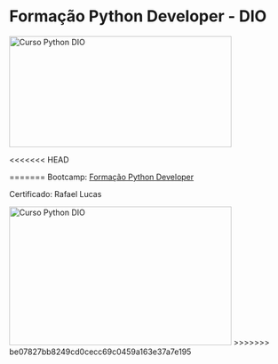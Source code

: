 # **Formação Python Developer - DIO**

<img src="https://hermes.dio.me/tracks/cover/ac0e208f-9ab9-471d-84ae-0107cfd2156a.png" alt="Curso Python DIO" width="400" height="200">


<<<<<<< HEAD

=======
Bootcamp: [Formação Python Developer](https://web.dio.me/track/formacao-python-developer)



Certificado: Rafael Lucas

<img src="https://hermes.dio.me/certificates/cover/FQZ9R7JR.jpg" alt="Curso Python DIO" width="400" height="250">
>>>>>>> be07827bb8249cd0cecc69c0459a163e37a7e195
